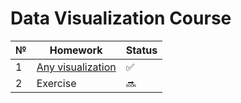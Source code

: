 # Data Visualization Course

№ | Homework | Status
--- | --- | ---
1 | [Any visualization](/Lab1/Lab1.ipynb) | :white_check_mark:
2 | Exercise | :soon:
